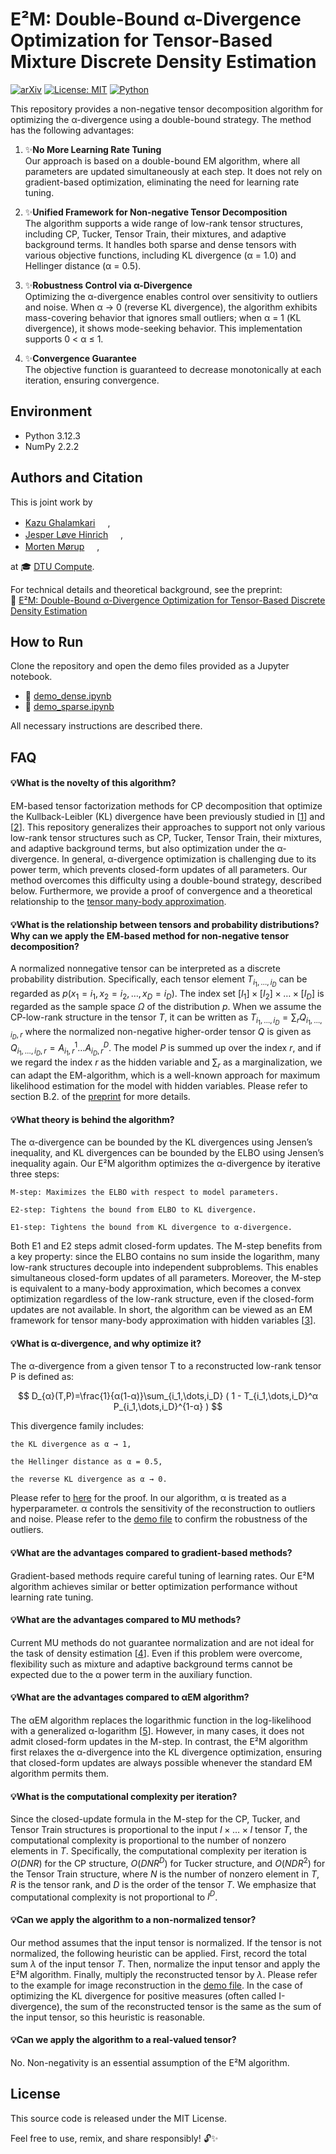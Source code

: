 # E²M: Double-Bound α-Divergence Optimization for Tensor-Based Mixture Discrete Density Estimation

[![arXiv](https://img.shields.io/badge/arXiv-2405.18220-b31b1b.svg)](https://arxiv.org/abs/2405.18220)
[![License: MIT](https://img.shields.io/badge/License-MIT-yellow.svg)](https://opensource.org/licenses/MIT)
[![Python](https://img.shields.io/badge/Python-3.12-blue.svg)](https://www.python.org/downloads/release/python-3120/)

This repository provides a non-negative tensor decomposition algorithm for optimizing the α-divergence using a double-bound strategy. The method has the following advantages:

1. ✨**No More Learning Rate Tuning**  
   Our approach is based on a double-bound EM algorithm, where all parameters are updated simultaneously at each step. It does not rely on gradient-based optimization, eliminating the need for learning rate tuning.

3. ✨**Unified Framework for Non-negative Tensor Decomposition**  
   The algorithm supports a wide range of low-rank tensor structures, including CP, Tucker, Tensor Train, their mixtures, and adaptive background terms. It handles both sparse and dense tensors with various objective functions, including KL divergence (α = 1.0) and Hellinger distance (α = 0.5).

5. ✨**Robustness Control via α-Divergence**  
   Optimizing the α-divergence enables control over sensitivity to outliers and noise. When α → 0 (reverse KL divergence), the algorithm exhibits mass-covering behavior that ignores small outliers; when α = 1 (KL divergence), it shows mode-seeking behavior. This implementation supports 0 < α ≤ 1.

6. ✨**Convergence Guarantee**  
   The objective function is guaranteed to decrease monotonically at each iteration, ensuring convergence.

## Environment

- Python 3.12.3  
- NumPy 2.2.2

## Authors and Citation

This is joint work by  

- [Kazu Ghalamkari](https://gkazu.info/) <a href="https://orcid.org/0000-0002-4779-2856"><img src="https://upload.wikimedia.org/wikipedia/commons/0/06/ORCID_iD.svg" width="16" /></a>,  
- [Jesper Løve Hinrich](https://www2.compute.dtu.dk/~jehi/) <a href="https://orcid.org/0000-0003-0258-7151"><img src="https://upload.wikimedia.org/wikipedia/commons/0/06/ORCID_iD.svg" width="16" /></a>,  
- [Morten Mørup](https://mortenmorup.dk/) <a href="https://orcid.org/0000-0003-4985-4368"><img src="https://upload.wikimedia.org/wikipedia/commons/0/06/ORCID_iD.svg" width="16" /></a>,

at 🎓 [DTU Compute](https://www.compute.dtu.dk/).

For technical details and theoretical background, see the preprint:  
📄 [E²M: Double-Bound α-Divergence Optimization for Tensor-Based Discrete Density Estimation](https://arxiv.org/abs/2405.18220)


## How to Run

Clone the repository and open the demo files provided as a Jupyter notebook.

- 📘 [demo_dense.ipynb](https://github.com/gkazunii/eemix/blob/main/demo/demo_dense.ipynb)
- 📘 [demo_sparse.ipynb](https://github.com/gkazunii/eemix/blob/main/demo/demo_sparse.ipynb)

All necessary instructions are described there.

## FAQ

#### 💡What is the novelty of this algorithm?

EM-based tensor factorization methods for CP decomposition that optimize the Kullback-Leibler (KL) divergence have been previously studied in [[1](https://ieeexplore.ieee.org/abstract/document/8335432)] and [[2](https://ieeexplore.ieee.org/document/8821380)]. This repository generalizes their approaches to support not only various low-rank tensor structures such as CP, Tucker, Tensor Train, their mixtures, and adaptive background terms, but also optimization under the α-divergence. In general, α-divergence optimization is challenging due to its power term, which prevents closed-form updates of all parameters. Our method overcomes this difficulty using a double-bound strategy, described below. Furthermore, we provide a proof of convergence and a theoretical relationship to the [tensor many-body approximation](https://openreview.net/forum?id=5yedZXV7wt).


#### 💡What is the relationship between tensors and probability distributions? Why can we apply the EM-based method for non-negative tensor decomposition?

A normalized nonnegative tensor can be interpreted as a discrete probability distribution. Specifically, each tensor element $T_{i_1,\dots,i_D}$ can be regarded as $p(x_1=i_1,x_2=i_2,\dots,x_D=i_D)$. The index set $[I_1]\times[I_2]\times\dots\times[I_D]$ is regarded as the sample space $\Omega$ of the distribution $p$. When we assume the CP-low-rank structure in the tensor $T$, it can be written as $T_{i_1,\dots,i_D}=\sum_{r} Q_{i_1,\dots,i_D,r}$ where the normalized non-negative higher-order tensor $Q$ is given as $Q_{i_1,\dots,i_D,r}=A^1_{i_1,r} \dots A^D_{i_D,r}$. The model $P$ is summed up over the index $r$, and if we regard the index $r$ as the hidden variable and $\sum_r$ as a marginalization, we can adapt the EM-algorithm, which is a well-known approach for maximum likelihood estimation for the model with hidden variables. Please refer to section B.2. of the [preprint](https://arxiv.org/abs/2405.18220) for more details.


#### 💡What theory is behind the algorithm?

The α-divergence can be bounded by the KL divergences using Jensen’s inequality, and KL divergences can be bounded by the ELBO using Jensen’s inequality again. Our E²M algorithm optimizes the α-divergence by iterative three steps:

    M-step: Maximizes the ELBO with respect to model parameters.

    E2-step: Tightens the bound from ELBO to KL divergence.

    E1-step: Tightens the bound from KL divergence to α-divergence.

Both E1 and E2 steps admit closed-form updates. The M-step benefits from a key property: since the ELBO contains no sum inside the logarithm, many low-rank structures decouple into independent subproblems. This enables simultaneous closed-form updates of all parameters. Moreover, the M-step is equivalent to a many-body approximation, which becomes a convex optimization regardless of the low-rank structure, even if the closed-form updates are not available. In short, the algorithm can be viewed as an EM framework for tensor many-body approximation with hidden variables [[3](https://openreview.net/forum?id=5yedZXV7wt)]. 

#### 💡What is α-divergence, and why optimize it?

The α-divergence from a given tensor T to a reconstructed low-rank tensor P is defined as:

$$
D_{α}(T,P)=\frac{1}{α(1-α)}\sum_{i_1,\dots,i_D} ( 1 - T_{i_1,\dots,i_D}^α P_{i_1,\dots,i_D}^{1-α} ) 
$$

This divergence family includes:

    the KL divergence as α → 1,

    the Hellinger distance as α = 0.5,

    the reverse KL divergence as α → 0.

Please refer to [here](https://math.stackexchange.com/questions/4536742/proof-that-alpha-divergence-kl-as-alpha-rightarrow-1) for the proof. In our algorithm, α is treated as a hyperparameter. α controls the sensitivity of the reconstruction to outliers and noise. Please refer to the [demo file](https://github.com/gkazunii/eemix/blob/main/demo/demo_dense.ipynb) to confirm the robustness of the outliers.

#### 💡What are the advantages compared to gradient-based methods?

Gradient-based methods require careful tuning of learning rates. Our E²M algorithm achieves similar or better optimization performance without learning rate tuning.

#### 💡What are the advantages compared to MU methods?

Current MU methods do not guarantee normalization and are not ideal for the task of density estimation [[4](https://ieeexplore.ieee.org/document/4517988)]. Even if this problem were overcome, flexibility such as mixture and adaptive background terms cannot be expected due to the α power term in the auxiliary function.

#### 💡What are the advantages compared to αEM algorithm?

The αEM algorithm replaces the logarithmic function in the log-likelihood with a generalized α-logarithm [[5](https://onlinelibrary.wiley.com/doi/abs/10.1002/1520-684X(200010)31:11%3C12::AID-SCJ2%3E3.0.CO;2-O)]. However, in many cases, it does not admit closed-form updates in the M-step. In contrast, the E²M algorithm first relaxes the α-divergence into the KL divergence optimization, ensuring that closed-form updates are always possible whenever the standard EM algorithm permits them.

#### 💡What is the computational complexity per iteration?

Since the closed-update formula in the M-step for the CP, Tucker, and Tensor Train structures is proportional to the input $I\times\dots\times I$ tensor $T$, the computational complexity is proportional to the number of nonzero elements in $T$. Specifically, the computational complexity per iteration is $O(DNR)$ for the CP structure, $O(DNR^D)$ for Tucker structure, and $O(NDR^2)$ for the Tensor Train structure, where $N$ is the number of nonzero element in $T$, $R$ is the tensor rank, and $D$ is the order of the tensor $T$. We emphasize that computational complexity is not proportional to $I^D$.

#### 💡Can we apply the algorithm to a non-normalized tensor?

Our method assumes that the input tensor is normalized. If the tensor is not normalized, the following heuristic can be applied. First, record the total sum $\lambda$ of the input tensor $T$. Then, normalize the input tensor and apply the E²M algorithm. Finally, multiply the reconstructed tensor by $\lambda$. Please refer to the example for image reconstruction in the [demo file](https://github.com/gkazunii/eemix/blob/main/demo/demo_dense.ipynb). In the case of optimizing the KL divergence for positive measures (often called I-divergence), the sum of the reconstructed tensor is the same as the sum of the input tensor, so this heuristic is reasonable.

#### 💡Can we apply the algorithm to a real-valued tensor?

No. Non-negativity is an essential assumption of the E²M algorithm.

## License

This source code is released under the MIT License.

Feel free to use, remix, and share responsibly! 🔓✨
